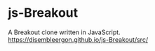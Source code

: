 # js-Breakout
A Breakout clone written in JavaScript.<br>
https://disembleergon.github.io/js-Breakout/src/
